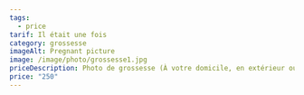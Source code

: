 ```yaml
---
tags:
  - price
tarif: Il était une fois
category: grossesse
imageAlt: Pregnant picture
image: /image/photo/grossesse1.jpg
priceDescription: Photo de grossesse (À votre domicile, en extérieur ou en studio).
price: "250"
---
```

